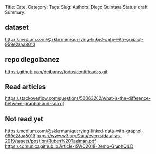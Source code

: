 Title: <TODO>
Date: <TODO>
Category: <TODO>
Tags: <TODO>
Slug: <TODO>
Authors: Diego Quintana
Status: draft
Summary:

## dataset
https://medium.com/@sklarman/querying-linked-data-with-graphql-959e28aa8013


## repo diegoibanez

https://github.com/deibanez/todosidentificados.git


## Read articles

https://stackoverflow.com/questions/50063202/what-is-the-difference-between-graphql-and-sparql


## Not read yet

https://medium.com/@sklarman/querying-linked-data-with-graphql-959e28aa8013
https://www.w3.org/Data/events/data-ws-2019/assets/position/Ruben%20Taelman.pdf
https://comunica.github.io/Article-ISWC2018-Demo-GraphQlLD
